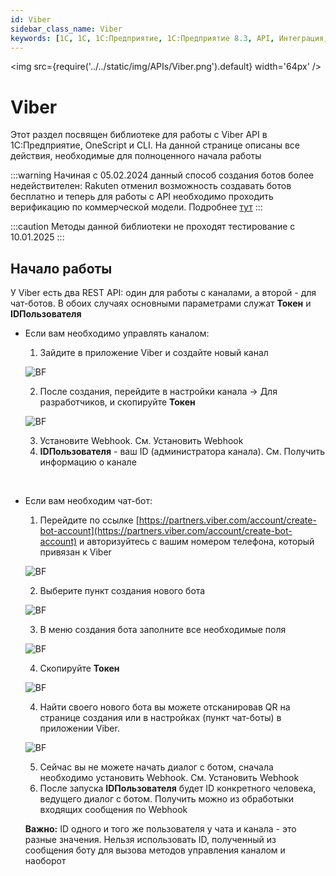 ```yaml
---
id: Viber
sidebar_class_name: Viber
keywords: [1C, 1С, 1С:Предприятие, 1С:Предприятие 8.3, API, Интеграция, Сервисы, Обмен, OneScript, CLI, Viber]
---
```


<img src={require('../../static/img/APIs/Viber.png').default} width='64px' />

# Viber

Этот раздел посвящен библиотеке для работы с Viber API в 1С:Предприятие, OneScript и CLI. На данной странице описаны все действия, необходимые для полноценного начала работы

:::warning
Начиная с 05.02.2024 данный способ создания ботов более недействителен: Rakuten отменил возможность создавать ботов бесплатно и теперь для работы с API необходимо проходить верификацию по коммерческой модели. Подробнее [тут](https://help.viber.com/hc/en-us/articles/15247629658525-Bot-commercial-model)
:::

:::caution
Методы данной библиотеки не проходят тестирование с 10.01.2025
:::

## Начало работы

У Viber есть два REST API: один для работы с каналами, а второй - для чат-ботов. В обоих случаях основными параметрами служат **Токен** и **IDПользователя**

- Если вам необходимо управлять каналом:
	1. Зайдите в приложение Viber и создайте новый канал
	
	![BF](../../static/img/Docs/Viber/1.png)
	
	2. После создания, перейдите в настройки канала -> Для разработчиков, и скопируйте **Токен**
	
	![BF](../../static/img/Docs/Viber/2.png)
	
	3. Установите Webhook. См. Установить Webhook
	4. **IDПользователя** - ваш ID (администратора канала). См. Получить информацию о канале
	
 <br/>

- Если вам необходим чат-бот:
	1. Перейдите по ссылке [https://partners.viber.com/account/create-bot-account](https://partners.viber.com/account/create-bot-account) и авторизуйтесь с вашим номером телефона, который привязан к Viber
	
	![BF](../../static/img/Docs/Viber/3.png)
	
	2. Выберите пункт создания нового бота
	
	![BF](../../static/img/Docs/Viber/4.png)
	
	3. В меню создания бота заполните все необходимые поля
	
	![BF](../../static/img/Docs/Viber/5.png)
	
	4. Скопируйте **Токен**
	
	![BF](../../static/img/Docs/Viber/6.png)
	
	4. Найти своего нового бота вы можете отсканировав QR на странице создания или в настройках (пункт чат-боты) в приложении Viber. 
	
	![BF](../../static/img/Docs/Viber/7.png)
	
	5. Сейчас вы не можете начать диалог с ботом, сначала необходимо установить Webhook. См. Установить Webhook
	6. После запуска **IDПользователя** будет ID конкретного человека, ведущего диалог с ботом. Получить можно из обработыки входящих сообщения по Webhook


	**Важно:** ID одного и того же пользователя у чата и канала - это разные значения. Нельзя использовать ID, полученный из сообщения боту для вызова методов управления каналом и наоборот